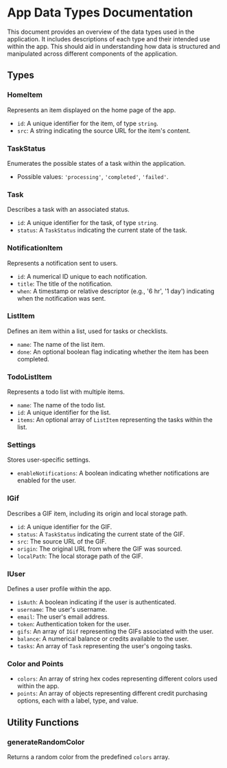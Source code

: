 # App Data Types Documentation

This document provides an overview of the data types used in the application. It includes descriptions of each type and their intended use within the app. This should aid in understanding how data is structured and manipulated across different components of the application.

## Types

### HomeItem

Represents an item displayed on the home page of the app.

- `id`: A unique identifier for the item, of type `string`.
- `src`: A string indicating the source URL for the item's content.

### TaskStatus

Enumerates the possible states of a task within the application.

- Possible values: `'processing'`, `'completed'`, `'failed'`.

### Task

Describes a task with an associated status.

- `id`: A unique identifier for the task, of type `string`.
- `status`: A `TaskStatus` indicating the current state of the task.

### NotificationItem

Represents a notification sent to users.

- `id`: A numerical ID unique to each notification.
- `title`: The title of the notification.
- `when`: A timestamp or relative descriptor (e.g., '6 hr', '1 day') indicating when the notification was sent.

### ListItem

Defines an item within a list, used for tasks or checklists.

- `name`: The name of the list item.
- `done`: An optional boolean flag indicating whether the item has been completed.

### TodoListItem

Represents a todo list with multiple items.

- `name`: The name of the todo list.
- `id`: A unique identifier for the list.
- `items`: An optional array of `ListItem` representing the tasks within the list.

### Settings

Stores user-specific settings.

- `enableNotifications`: A boolean indicating whether notifications are enabled for the user.

### IGif

Describes a GIF item, including its origin and local storage path.

- `id`: A unique identifier for the GIF.
- `status`: A `TaskStatus` indicating the current state of the GIF.
- `src`: The source URL of the GIF.
- `origin`: The original URL from where the GIF was sourced.
- `localPath`: The local storage path of the GIF.

### IUser

Defines a user profile within the app.

- `isAuth`: A boolean indicating if the user is authenticated.
- `username`: The user's username.
- `email`: The user's email address.
- `token`: Authentication token for the user.
- `gifs`: An array of `IGif` representing the GIFs associated with the user.
- `balance`: A numerical balance or credits available to the user.
- `tasks`: An array of `Task` representing the user's ongoing tasks.

### Color and Points

- `colors`: An array of string hex codes representing different colors used within the app.
- `points`: An array of objects representing different credit purchasing options, each with a label, type, and value.

## Utility Functions

### generateRandomColor

Returns a random color from the predefined `colors` array.

